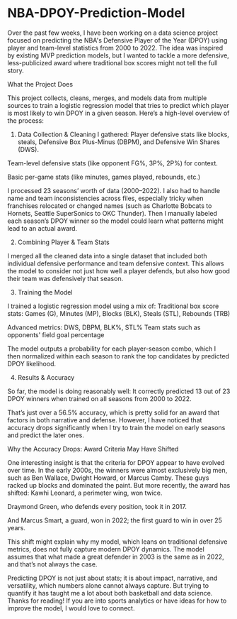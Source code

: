 # NBA-DPOY-Prediction-Model
Over the past few weeks, I have been working on a data science project focused on predicting the NBA's Defensive Player of the Year (DPOY) using player and team-level statistics from 2000 to 2022. The idea was inspired by existing MVP prediction models, but I wanted to tackle a more defensive, less-publicized award where traditional box scores might not tell the full story.

What the Project Does

This project collects, cleans, merges, and models data from multiple sources to train a logistic regression model that tries to predict which player is most likely to win DPOY in a given season.
Here’s a high-level overview of the process:

 1. Data Collection & Cleaning
I gathered:
Player defensive stats like blocks, steals, Defensive Box Plus-Minus (DBPM), and Defensive Win Shares (DWS).


Team-level defensive stats (like opponent FG%, 3P%, 2P%) for context.


Basic per-game stats (like minutes, games played, rebounds, etc.)


I processed 23 seasons’ worth of data (2000–2022). I also had to handle name and team inconsistencies across files, especially tricky when franchises relocated or changed names (such as Charlotte Bobcats to Hornets, Seattle SuperSonics to OKC Thunder).
Then I manually labeled each season’s DPOY winner so the model could learn what patterns might lead to an actual award.

 2. Combining Player & Team Stats
    
I merged all the cleaned data into a single dataset that included both individual defensive performance and team defensive context. This allows the model to consider not just how well a player defends, but also how good their team was defensively that season.

 3. Training the Model
    
I trained a logistic regression model using a mix of:
Traditional box score stats: Games (G), Minutes (MP), Blocks (BLK), Steals (STL), Rebounds (TRB)


Advanced metrics: DWS, DBPM, BLK%, STL%
Team stats such as opponents' field goal percentage


The model outputs a probability for each player-season combo, which I then normalized within each season to rank the top candidates by predicted DPOY likelihood.

4. Results & Accuracy
   
So far, the model is doing reasonably well:
It correctly predicted 13 out of 23 DPOY winners when trained on all seasons from 2000 to 2022.


That’s just over a 56.5% accuracy, which is pretty solid for an award that factors in both narrative and defense.
However, I have noticed that accuracy drops significantly when I try to train the model on early seasons and predict the later ones.

Why the Accuracy Drops: Award Criteria May Have Shifted

One interesting insight is that the criteria for DPOY appear to have evolved over time.
In the early 2000s, the winners were almost exclusively big men, such as Ben Wallace, Dwight Howard, or Marcus Camby. These guys racked up blocks and dominated the paint.
But more recently, the award has shifted:
Kawhi Leonard, a perimeter wing, won twice.


Draymond Green, who defends every position, took it in 2017.


And Marcus Smart, a guard, won in 2022; the first guard to win in over 25 years.


This shift might explain why my model, which leans on traditional defensive metrics, does not fully capture modern DPOY dynamics. The model assumes that what made a great defender in 2003 is the same as in 2022, and that’s not always the case.


Predicting DPOY is not just about stats; it is about impact, narrative, and versatility, which numbers alone cannot always capture. But trying to quantify it has taught me a lot about both basketball and data science.
Thanks for reading! If you are into sports analytics or have ideas for how to improve the model, I would love to connect.
